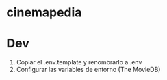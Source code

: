 # cinemapedia

# Dev

1. Copiar el .env.template y renombrarlo a .env
2. Configurar las variables de entorno (The MovieDB)